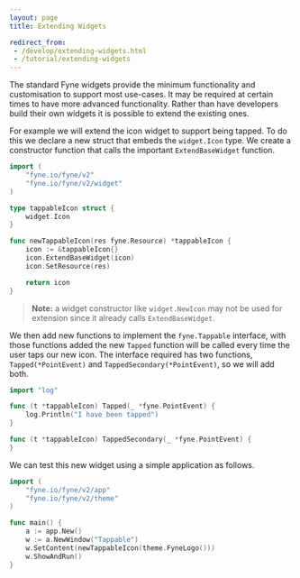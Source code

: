 ```yaml
---
layout: page
title: Extending Widgets

redirect_from:
 - /develop/extending-widgets.html
 - /tutorial/extending-widgets
---
```


The standard Fyne widgets provide the minimum functionality and customisation
to support most use-cases. It may be required at certain times to have more
advanced functionality. Rather than have developers build their own widgets
it is possible to extend the existing ones.

For example we will extend the icon widget to support being tapped. To do this
we declare a new struct that embeds the `widget.Icon` type. We create a
constructor function that calls the important `ExtendBaseWidget` function.

```go
import (
	"fyne.io/fyne/v2"
	"fyne.io/fyne/v2/widget"
)

type tappableIcon struct {
	widget.Icon
}

func newTappableIcon(res fyne.Resource) *tappableIcon {
	icon := &tappableIcon{}
	icon.ExtendBaseWidget(icon)
	icon.SetResource(res)

	return icon
}
```

> **Note:** a widget constructor like `widget.NewIcon` may not be used for extension since it already calls `ExtendBaseWidget`.

We then add new functions to implement the `fyne.Tappable` interface, with
those functions added the new `Tapped` function will be called every time the
user taps our new icon.  The interface required has two functions,
`Tapped(*PointEvent)` and `TappedSecondary(*PointEvent)`, so we will add both.

```go
import "log"

func (t *tappableIcon) Tapped(_ *fyne.PointEvent) {
	log.Println("I have been tapped")
}

func (t *tappableIcon) TappedSecondary(_ *fyne.PointEvent) {
}
```

We can test this new widget using a simple application as follows.

```go
import (
    "fyne.io/fyne/v2/app"
    "fyne.io/fyne/v2/theme"
)

func main() {
	a := app.New()
	w := a.NewWindow("Tappable")
	w.SetContent(newTappableIcon(theme.FyneLogo()))
	w.ShowAndRun()
}
```

